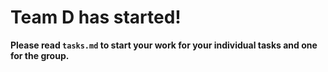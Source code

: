 # Team D has started!

**Please read `tasks.md` to start your work for your individual tasks and one for the group.**
 
